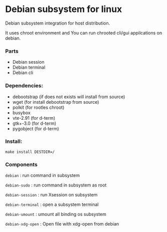 # Debian subsystem for linux
Debian subsystem integration for host distribution.

It uses chroot environment and You can run chrooted cli/gui appilcations on debian.
### Parts
* Debian session
* Debian terminal
* Debian cli

### Dependencies:
* debootstrap (if does not exists will install from source)
* wget (for install debootstrap from source)
* polkit (for rootles chroot)
* busybox
* vte-2.91 (for d-term)
* gtk+-3.0 (for d-term)
* pygobject (for d-term)

### Install:
`make install DESTDIR=/`

### Components

`debian`           : run command in subsystem

`debian-sudo`      : run command in subsystem as root

`debian-session`   : run Xsession on subsystem

`debian-terminal`  : open a subsystem terminal

`debian-umount`    : umount all binding os subsystem

`debian-xdg-open`  : Open file with xdg-open from debian
